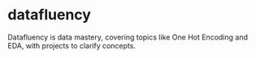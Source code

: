 # datafluency
Datafluency is data mastery, covering topics like One Hot Encoding and EDA, with projects to clarify concepts.
